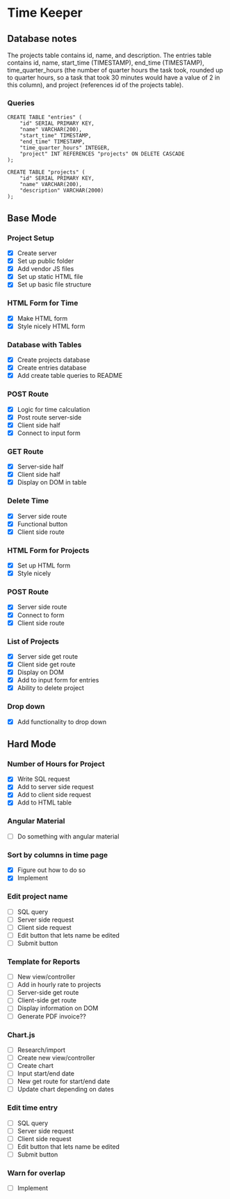 # Time Keeper

## Database notes
The projects table contains id, name, and description. The entries table contains id, name, start_time (TIMESTAMP), end_time (TIMESTAMP), time_quarter_hours (the number of quarter hours the task took, rounded up to quarter hours, so a task that took 30 minutes would have a value of 2 in this column), and project (references id of the projects table). 

### Queries
```
CREATE TABLE "entries" (
	"id" SERIAL PRIMARY KEY,
	"name" VARCHAR(200),
	"start_time" TIMESTAMP,
	"end_time" TIMESTAMP,
	"time_quarter_hours" INTEGER,
	"project" INT REFERENCES "projects" ON DELETE CASCADE
);

CREATE TABLE "projects" (
	"id" SERIAL PRIMARY KEY,
	"name" VARCHAR(200),
	"description" VARCHAR(2000)
);
```

## Base Mode

### Project Setup
- [x] Create server
- [x] Set up public folder
- [x] Add vendor JS files
- [x] Set up static HTML file
- [x] Set up basic file structure

### HTML Form for Time
- [x] Make HTML form
- [x] Style nicely HTML form

### Database with Tables
- [x] Create projects database
- [x] Create entries database
- [x] Add create table queries to README

### POST Route
- [x] Logic for time calculation
- [x] Post route server-side
- [x] Client side half
- [x] Connect to input form

### GET Route
- [x] Server-side half
- [x] Client side half
- [x] Display on DOM in table

### Delete Time
- [x] Server side route
- [x] Functional button
- [x] Client side route

### HTML Form for Projects
- [x] Set up HTML form
- [x] Style nicely

### POST Route
- [x] Server side route
- [x] Connect to form
- [x] Client side route

### List of Projects
- [x] Server side get route
- [x] Client side get route
- [x] Display on DOM
- [x] Add to input form for entries
- [x] Ability to delete project

### Drop down
- [x] Add functionality to drop down

## Hard Mode

### Number of Hours for Project
- [x] Write SQL request
- [x] Add to server side request
- [x] Add to client side request
- [x] Add to HTML table

### Angular Material
- [ ] Do something with angular material

### Sort by columns in time page
- [x] Figure out how to do so
- [x] Implement

### Edit project name
- [ ] SQL query
- [ ] Server side request
- [ ] Client side request
- [ ] Edit button that lets name be edited
- [ ] Submit button

### Template for Reports
- [ ] New view/controller
- [ ] Add in hourly rate to projects
- [ ] Server-side get route
- [ ] Client-side get route
- [ ] Display information on DOM
- [ ] Generate PDF invoice??

### Chart.js
- [ ] Research/import
- [ ] Create new view/controller
- [ ] Create chart
- [ ] Input start/end date
- [ ] New get route for start/end date
- [ ] Update chart depending on dates

### Edit time entry
- [ ] SQL query
- [ ] Server side request
- [ ] Client side request
- [ ] Edit button that lets name be edited
- [ ] Submit button

### Warn for overlap
- [ ] Implement
